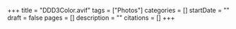 +++
title = "DDD3Color.avif"
tags = ["Photos"]
categories = []
startDate = ""
draft = false
pages = []
description = ""
citations = []
+++
